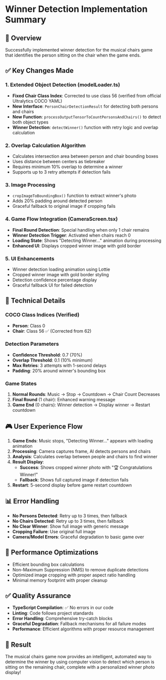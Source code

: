 # Winner Detection Implementation Summary

## 🎯 Overview
Successfully implemented winner detection for the musical chairs game that identifies the person sitting on the chair when the game ends.

## ✅ Key Changes Made

### 1. **Extended Object Detection (modelLoader.ts)**
- **Fixed Chair Class Index**: Corrected to use class 56 (verified from official Ultralytics COCO YAML)
- **New Interface**: `PersonChairDetectionResult` for detecting both persons and chairs
- **New Function**: `processOutputTensorToCountPersonsAndChairs()` to detect both object types
- **Winner Detection**: `detectWinner()` function with retry logic and overlap calculation

### 2. **Overlap Calculation Algorithm**
- Calculates intersection area between person and chair bounding boxes
- Uses distance between centers as tiebreaker
- Requires minimum 10% overlap to determine a winner
- Supports up to 3 retry attempts if detection fails

### 3. **Image Processing**
- `cropImageToBoundingBox()` function to extract winner's photo
- Adds 20% padding around detected person
- Graceful fallback to original image if cropping fails

### 4. **Game Flow Integration (CameraScreen.tsx)**
- **Final Round Detection**: Special handling when only 1 chair remains
- **Winner Detection Trigger**: Activated when chairs reach 0
- **Loading State**: Shows "Detecting Winner..." animation during processing
- **Enhanced UI**: Displays cropped winner image with gold border

### 5. **UI Enhancements**
- Winner detection loading animation using Lottie
- Cropped winner image with gold border styling
- Detection confidence percentage display
- Graceful fallback UI for failed detection

## 🔧 Technical Details

### COCO Class Indices (Verified)
- **Person**: Class 0
- **Chair**: Class 56 ✅ (Corrected from 62)

### Detection Parameters
- **Confidence Threshold**: 0.7 (70%)
- **Overlap Threshold**: 0.1 (10% minimum)
- **Max Retries**: 3 attempts with 1-second delays
- **Padding**: 20% around winner's bounding box

### Game States
1. **Normal Rounds**: Music → Stop → Countdown → Chair Count Decreases
2. **Final Round** (1 chair): Enhanced warning message
3. **Game End** (0 chairs): Winner detection → Display winner → Restart countdown

## 🎮 User Experience Flow

1. **Game Ends**: Music stops, "Detecting Winner..." appears with loading animation
2. **Processing**: Camera captures frame, AI detects persons and chairs
3. **Analysis**: Calculates overlap between people and chairs to find winner
4. **Result Display**: 
   - **Success**: Shows cropped winner photo with "🏆 Congratulations Winner!"
   - **Fallback**: Shows full captured image if detection fails
5. **Restart**: 5-second display before game restart countdown

## 📊 Error Handling
- **No Persons Detected**: Retry up to 3 times, then fallback
- **No Chairs Detected**: Retry up to 3 times, then fallback  
- **No Clear Winner**: Show full image with generic message
- **Cropping Failure**: Use original full image
- **Camera/Model Errors**: Graceful degradation to basic game over

## 🚀 Performance Optimizations
- Efficient bounding box calculations
- Non-Maximum Suppression (NMS) to remove duplicate detections
- Optimized image cropping with proper aspect ratio handling
- Minimal memory footprint with proper cleanup

## ✅ Quality Assurance
- **TypeScript Compilation**: ✅ No errors in our code
- **Linting**: Code follows project standards
- **Error Handling**: Comprehensive try-catch blocks
- **Graceful Degradation**: Fallback mechanisms for all failure modes
- **Performance**: Efficient algorithms with proper resource management

## 🎉 Result
The musical chairs game now provides an intelligent, automated way to determine the winner by using computer vision to detect which person is sitting on the remaining chair, complete with a personalized winner photo display!
